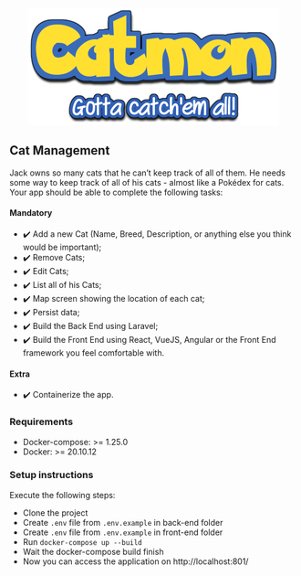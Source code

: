 <div align="center">
<a target="_blank" href="https://www.youtube.com/watch?v=rg6CiPI6h2g">

![img.png](img.png)

</a>
</div>


## Cat Management

Jack owns so many cats that he can’t keep track of all of them. He needs some way to keep track of all of his cats - almost like a Pokédex for cats. Your app should be able to complete the following tasks:


#### Mandatory

- :heavy_check_mark: Add a new Cat (Name, Breed, Description, or anything else you think would be important);
- :heavy_check_mark: Remove Cats;
- :heavy_check_mark: Edit Cats;
- :heavy_check_mark: List all of his Cats;
- :heavy_check_mark: Map screen showing the location of each cat;
- :heavy_check_mark: Persist data; 
- :heavy_check_mark: Build the Back End using Laravel;
- :heavy_check_mark: Build the Front End using React, VueJS, Angular or the Front End framework you feel comfortable with.

#### Extra

- :heavy_check_mark: Containerize the app.

### Requirements

- Docker-compose:  >= 1.25.0
- Docker:  >= 20.10.12

### Setup instructions

Execute the following steps:

- Clone the project
- Create `.env` file from `.env.example` in back-end folder
- Create `.env` file from `.env.example` in front-end folder
- Run `docker-compose up --build`
- Wait the docker-compose build finish
- Now you can access the application on http://localhost:801/
